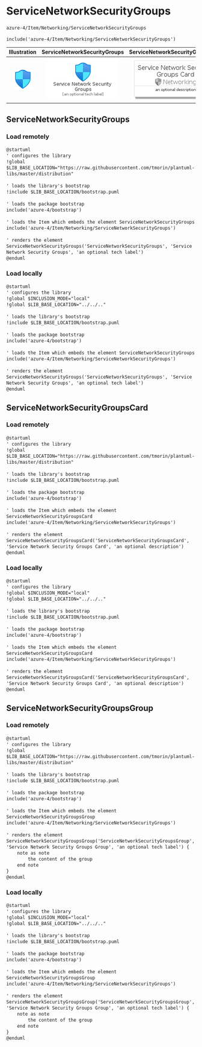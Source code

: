 # ServiceNetworkSecurityGroups


```text
azure-4/Item/Networking/ServiceNetworkSecurityGroups
```

```text
include('azure-4/Item/Networking/ServiceNetworkSecurityGroups')
```



| Illustration | ServiceNetworkSecurityGroups | ServiceNetworkSecurityGroupsCard | ServiceNetworkSecurityGroupsGroup |
| :---: | :---: | :---: | :---: |
| ![illustration for Illustration](../../../azure-4/Item/Networking/ServiceNetworkSecurityGroups.png) | ![illustration for ServiceNetworkSecurityGroups](../../../azure-4/Item/Networking/ServiceNetworkSecurityGroups.Local.png) | ![illustration for ServiceNetworkSecurityGroupsCard](../../../azure-4/Item/Networking/ServiceNetworkSecurityGroupsCard.Local.png) | ![illustration for ServiceNetworkSecurityGroupsGroup](../../../azure-4/Item/Networking/ServiceNetworkSecurityGroupsGroup.Local.png) |




## ServiceNetworkSecurityGroups

### Load remotely
```plantuml
@startuml
' configures the library
!global $LIB_BASE_LOCATION="https://raw.githubusercontent.com/tmorin/plantuml-libs/master/distribution"

' loads the library's bootstrap
!include $LIB_BASE_LOCATION/bootstrap.puml

' loads the package bootstrap
include('azure-4/bootstrap')

' loads the Item which embeds the element ServiceNetworkSecurityGroups
include('azure-4/Item/Networking/ServiceNetworkSecurityGroups')

' renders the element
ServiceNetworkSecurityGroups('ServiceNetworkSecurityGroups', 'Service Network Security Groups', 'an optional tech label')
@enduml
```

### Load locally
```plantuml
@startuml
' configures the library
!global $INCLUSION_MODE="local"
!global $LIB_BASE_LOCATION="../../.."

' loads the library's bootstrap
!include $LIB_BASE_LOCATION/bootstrap.puml

' loads the package bootstrap
include('azure-4/bootstrap')

' loads the Item which embeds the element ServiceNetworkSecurityGroups
include('azure-4/Item/Networking/ServiceNetworkSecurityGroups')

' renders the element
ServiceNetworkSecurityGroups('ServiceNetworkSecurityGroups', 'Service Network Security Groups', 'an optional tech label')
@enduml
```

## ServiceNetworkSecurityGroupsCard

### Load remotely
```plantuml
@startuml
' configures the library
!global $LIB_BASE_LOCATION="https://raw.githubusercontent.com/tmorin/plantuml-libs/master/distribution"

' loads the library's bootstrap
!include $LIB_BASE_LOCATION/bootstrap.puml

' loads the package bootstrap
include('azure-4/bootstrap')

' loads the Item which embeds the element ServiceNetworkSecurityGroupsCard
include('azure-4/Item/Networking/ServiceNetworkSecurityGroups')

' renders the element
ServiceNetworkSecurityGroupsCard('ServiceNetworkSecurityGroupsCard', 'Service Network Security Groups Card', 'an optional description')
@enduml
```

### Load locally
```plantuml
@startuml
' configures the library
!global $INCLUSION_MODE="local"
!global $LIB_BASE_LOCATION="../../.."

' loads the library's bootstrap
!include $LIB_BASE_LOCATION/bootstrap.puml

' loads the package bootstrap
include('azure-4/bootstrap')

' loads the Item which embeds the element ServiceNetworkSecurityGroupsCard
include('azure-4/Item/Networking/ServiceNetworkSecurityGroups')

' renders the element
ServiceNetworkSecurityGroupsCard('ServiceNetworkSecurityGroupsCard', 'Service Network Security Groups Card', 'an optional description')
@enduml
```

## ServiceNetworkSecurityGroupsGroup

### Load remotely
```plantuml
@startuml
' configures the library
!global $LIB_BASE_LOCATION="https://raw.githubusercontent.com/tmorin/plantuml-libs/master/distribution"

' loads the library's bootstrap
!include $LIB_BASE_LOCATION/bootstrap.puml

' loads the package bootstrap
include('azure-4/bootstrap')

' loads the Item which embeds the element ServiceNetworkSecurityGroupsGroup
include('azure-4/Item/Networking/ServiceNetworkSecurityGroups')

' renders the element
ServiceNetworkSecurityGroupsGroup('ServiceNetworkSecurityGroupsGroup', 'Service Network Security Groups Group', 'an optional tech label') {
    note as note
        the content of the group
    end note
}
@enduml
```

### Load locally
```plantuml
@startuml
' configures the library
!global $INCLUSION_MODE="local"
!global $LIB_BASE_LOCATION="../../.."

' loads the library's bootstrap
!include $LIB_BASE_LOCATION/bootstrap.puml

' loads the package bootstrap
include('azure-4/bootstrap')

' loads the Item which embeds the element ServiceNetworkSecurityGroupsGroup
include('azure-4/Item/Networking/ServiceNetworkSecurityGroups')

' renders the element
ServiceNetworkSecurityGroupsGroup('ServiceNetworkSecurityGroupsGroup', 'Service Network Security Groups Group', 'an optional tech label') {
    note as note
        the content of the group
    end note
}
@enduml
```

